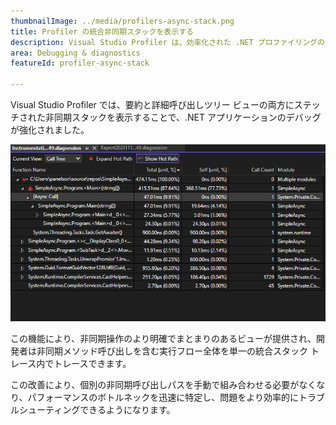 ```yaml
---
thumbnailImage: ../media/profilers-async-stack.png
title: Profiler の統合非同期スタックを表示する
description: Visual Studio Profiler は、効率化された .NET プロファイリングのために非同期スタックを統合します。
area: Debugging & diagnostics
featureId: profiler-async-stack

---
```



Visual Studio Profiler では、要約と詳細呼び出しツリー ビューの両方にステッチされた非同期スタックを表示することで、.NET アプリケーションのデバッグが強化されました。

![Profiler の統合非同期スタック](../media/profilers-async-stack.png)

この機能により、非同期操作のより明確でまとまりのあるビューが提供され、開発者は非同期メソッド呼び出しを含む実行フロー全体を単一の統合スタック トレース内でトレースできます。

この改善により、個別の非同期呼び出しパスを手動で組み合わせる必要がなくなり、パフォーマンスのボトルネックを迅速に特定し、問題をより効率的にトラブルシューティングできるようになります。
